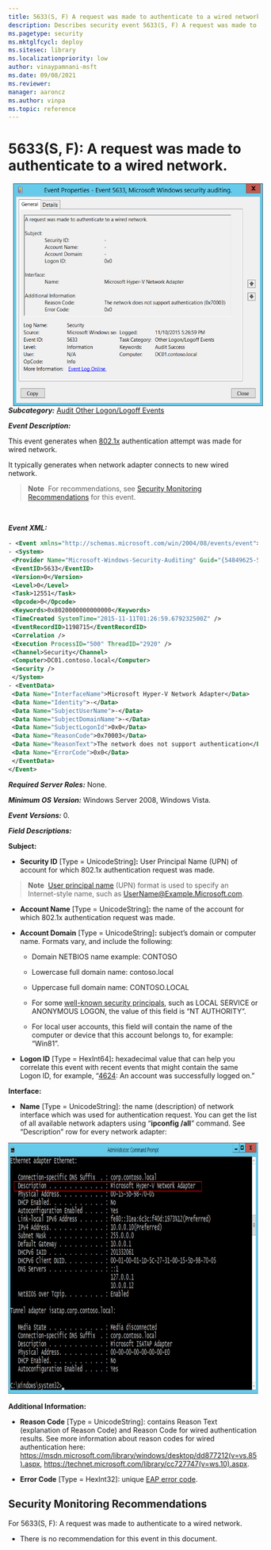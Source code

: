 ```yaml
---
title: 5633(S, F) A request was made to authenticate to a wired network. 
description: Describes security event 5633(S, F) A request was made to authenticate to a wired network.
ms.pagetype: security
ms.mktglfcycl: deploy
ms.sitesec: library
ms.localizationpriority: low
author: vinaypamnani-msft
ms.date: 09/08/2021
ms.reviewer: 
manager: aaroncz
ms.author: vinpa
ms.topic: reference
---
```


# 5633(S, F): A request was made to authenticate to a wired network.


<img src="images/event-5633.png" alt="Event 5633 illustration" width="528" height="449" hspace="10" align="left" />

***Subcategory:***&nbsp;[Audit Other Logon/Logoff Events](audit-other-logonlogoff-events.md)

***Event Description:***

This event generates when [802.1x](/previous-versions/windows/it-pro/windows-server-2012-R2-and-2012/hh831831(v=ws.11)) authentication attempt was made for wired network.

It typically generates when network adapter connects to new wired network.

> **Note**&nbsp;&nbsp;For recommendations, see [Security Monitoring Recommendations](#security-monitoring-recommendations) for this event.

<br clear="all">

***Event XML:***
```xml
- <Event xmlns="http://schemas.microsoft.com/win/2004/08/events/event">
- <System>
 <Provider Name="Microsoft-Windows-Security-Auditing" Guid="{54849625-5478-4994-A5BA-3E3B0328C30D}" /> 
 <EventID>5633</EventID> 
 <Version>0</Version> 
 <Level>0</Level> 
 <Task>12551</Task> 
 <Opcode>0</Opcode> 
 <Keywords>0x8020000000000000</Keywords> 
 <TimeCreated SystemTime="2015-11-11T01:26:59.679232500Z" /> 
 <EventRecordID>1198715</EventRecordID> 
 <Correlation /> 
 <Execution ProcessID="500" ThreadID="2920" /> 
 <Channel>Security</Channel> 
 <Computer>DC01.contoso.local</Computer> 
 <Security /> 
 </System>
- <EventData>
 <Data Name="InterfaceName">Microsoft Hyper-V Network Adapter</Data> 
 <Data Name="Identity">-</Data> 
 <Data Name="SubjectUserName">-</Data> 
 <Data Name="SubjectDomainName">-</Data> 
 <Data Name="SubjectLogonId">0x0</Data> 
 <Data Name="ReasonCode">0x70003</Data> 
 <Data Name="ReasonText">The network does not support authentication</Data> 
 <Data Name="ErrorCode">0x0</Data> 
 </EventData>
</Event>
```

***Required Server Roles:*** None.

***Minimum OS Version:*** Windows Server 2008, Windows Vista.

***Event Versions:*** 0.

***Field Descriptions:***

**Subject:**

-   **Security ID** \[Type = UnicodeString\]**:** User Principal Name (UPN) of account for which 802.1x authentication request was made.

> **Note**&nbsp;&nbsp;[User principal name](/windows/win32/secauthn/user-name-formats) (UPN) format is used to specify an Internet-style name, such as UserName@Example.Microsoft.com.

-   **Account Name** \[Type = UnicodeString\]**:** the name of the account for which 802.1x authentication request was made.

-   **Account Domain** \[Type = UnicodeString\]**:** subject’s domain or computer name. Formats vary, and include the following:

    -   Domain NETBIOS name example: CONTOSO

    -   Lowercase full domain name: contoso.local

    -   Uppercase full domain name: CONTOSO.LOCAL

    -   For some [well-known security principals](/windows/security/identity-protection/access-control/security-identifiers), such as LOCAL SERVICE or ANONYMOUS LOGON, the value of this field is “NT AUTHORITY”.

    -   For local user accounts, this field will contain the name of the computer or device that this account belongs to, for example: “Win81”.

-   **Logon ID** \[Type = HexInt64\]**:** hexadecimal value that can help you correlate this event with recent events that might contain the same Logon ID, for example, “[4624](event-4624.md): An account was successfully logged on.”

**Interface:**

-   **Name** \[Type = UnicodeString\]: the name (description) of network interface which was used for authentication request. You can get the list of all available network adapters using “**ipconfig /all**” command. See “Description” row for every network adapter:

<img src="images/ipconfig-command.png" alt="Ipconfig command illustration" width="951" height="506" />

**Additional Information:**

-   **Reason Code** \[Type = UnicodeString\]: contains Reason Text (explanation of Reason Code) and Reason Code for wired authentication results. See more information about reason codes for wired authentication here: <https://msdn.microsoft.com/library/windows/desktop/dd877212(v=vs.85).aspx>, <https://technet.microsoft.com/library/cc727747(v=ws.10).aspx>.

-   **Error Code** \[Type = HexInt32\]: unique [EAP error code](/windows/win32/eaphost/eap-related-error-and-information-constants).

## Security Monitoring Recommendations

For 5633(S, F): A request was made to authenticate to a wired network.

-   There is no recommendation for this event in this document.